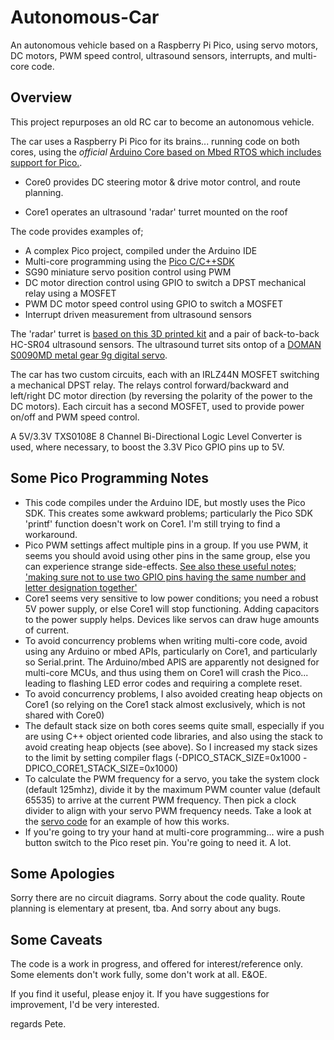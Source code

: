 # Autonomous-Car
An autonomous vehicle based on a Raspberry Pi Pico, using servo motors, DC motors, PWM speed control, ultrasound sensors, interrupts, and multi-core code.

## Overview

This project repurposes an old RC car to become an autonomous vehicle.

The car uses a Raspberry Pi Pico for its brains... running code on both cores, using the _official_ [Arduino Core based on Mbed RTOS which includes support for Pico.](https://github.com/arduino/ArduinoCore-mbed/tree/master/variants/RASPBERRY_PI_PICO).

- Core0 provides DC steering motor & drive motor control, and route planning.

- Core1 operates an ultrasound 'radar' turret mounted on the roof
 
The code provides examples of;
 - A complex Pico project, compiled under the Arduino IDE
 - Multi-core programming using the [Pico C/C++SDK](https://datasheets.raspberrypi.com/pico/raspberry-pi-pico-c-sdk.pdf)
 - SG90 miniature servo position control using PWM
 - DC motor direction control using GPIO to switch a DPST mechanical relay using a MOSFET
 - PWM DC motor speed control using GPIO to switch a MOSFET
 - Interrupt driven measurement from ultrasound sensors

The 'radar' turret is [based on this 3D printed kit](https://www.tinkercad.com/embed/0e6vV6PrGs4?editbtn=1) and a pair of back-to-back HC-SR04 ultrasound sensors. The ultrasound turret sits ontop of a [DOMAN S0090MD metal gear 9g digital servo](http://www.domanrchobby.com/content/?130.html).

The car has two custom circuits, each with an IRLZ44N MOSFET switching a mechanical DPST relay. The relays control forward/backward and left/right DC motor direction (by reversing the polarity of the power to the DC motors). Each circuit has a second MOSFET, used to provide power on/off and PWM speed control.

A 5V/3.3V TXS0108E 8 Channel Bi-Directional Logic Level Converter is used, where necessary, to boost the 3.3V Pico GPIO pins up to 5V.

## Some Pico Programming Notes

- This code compiles under the Arduino IDE, but mostly uses the Pico SDK. This creates some awkward problems; particularly the Pico SDK 'printf' function doesn't work on Core1. I'm still trying to find a workaround.
- Pico PWM settings affect multiple pins in a group. If you use PWM, it seems you should avoid using other pins in the same group, else you can experience strange side-effects. [See also these useful notes; 'making sure not to use two GPIO pins having the same number and letter designation together'](https://www.etechnophiles.com/raspberry-pi-pico-pinout-specifications-datasheet-in-detail/)
- Core1 seems very sensitive to low power conditions; you need a robust 5V power supply, or else Core1 will stop functioning. Adding capacitors to the power supply helps. Devices like servos can draw huge amounts of current.
- To avoid concurrency problems when writing multi-core code, avoid using any Arduino or mbed APIs, particularly on Core1, and particularly so Serial.print. The Arduino/mbed APIS are apparently not designed for multi-core MCUs, and thus using them on Core1 will crash the Pico... leading to flashing LED error codes and requiring a complete reset. 
- To avoid concurrency problems, I also avoided creating heap objects on Core1 (so relying on the Core1 stack almost exclusively, which is not shared with Core0)
- The default stack size on both cores seems quite small, especially if you are using C++ object oriented code libraries, and also using the stack to avoid creating heap objects (see above). So I increased my stack sizes to the limit by setting compiler flags (-DPICO_STACK_SIZE=0x1000 -DPICO_CORE1_STACK_SIZE=0x1000)
- To calculate the PWM frequency for a servo, you take the system clock (default 125mhz), divide it by the maximum PWM counter value (default 65535) to arrive at the current PWM frequency. Then pick a clock divider to align with your servo PWM frequency needs. Take a look at the [servo code](https:autonomous_car/servo.cpp) for an example of how this works.
- If you're going to try your hand at multi-core programming... wire a push button switch to the Pico reset pin. You're going to need it. A lot.

## Some Apologies

Sorry there are no circuit diagrams. Sorry about the code quality. Route planning is elementary at present, tba. And sorry about any bugs.

## Some Caveats

The code is a work in progress, and offered for interest/reference only. Some elements don't work fully, some don't work at all. E&OE.

If you find it useful, please enjoy it. If you have suggestions for improvement, I'd be very interested.

regards
Pete.
